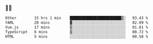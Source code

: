### 👨‍💻

<!--START_SECTION:waka-->

```txt
Other        15 hrs 1 min    ███████████████████████▒░   93.43 %
YAML         20 mins         ▓░░░░░░░░░░░░░░░░░░░░░░░░   02.09 %
Vue.js       17 mins         ▒░░░░░░░░░░░░░░░░░░░░░░░░   01.81 %
TypeScript   6 mins          ▒░░░░░░░░░░░░░░░░░░░░░░░░   00.72 %
HTML         5 mins          ░░░░░░░░░░░░░░░░░░░░░░░░░   00.58 %
```

<!--END_SECTION:waka-->
